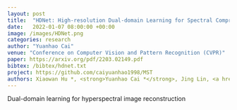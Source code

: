 ```yaml
---
layout: post
title:  "HDNet: High-resolution Dual-domain Learning for Spectral Compressive Imaging"
date:   2022-01-07 08:00:00 +00:00
image: /images/HDNet.png
categories: research
author: "Yuanhao Cai"
venue: "Conference on Computer Vision and Pattern Recognition (CVPR)"
paper: https://arxiv.org/pdf/2203.02149.pdf
bibtex: /bibtex/hdnet.txt
project: https://github.com/caiyuanhao1998/MST
authors: Xiaowan Hu *, <strong>Yuanhao Cai *</strong>, Jing Lin, <a href="https://www.sigs.tsinghua.edu.cn/whq/">Haoqian Wang</a>, <a href="https://www.bell-labs.com/about/researcher-profiles/xyuan/">Xin Yuan</a>, <a href="https://yulunzhang.com/">Yulun Zhang</a>, <a href="http://people.ee.ethz.ch/~timofter/">Radu Timofte</a>, <a href="https://ee.ethz.ch/the-department/faculty/professors/person-detail.OTAyMzM=.TGlzdC80MTEsMTA1ODA0MjU5.html">Luc Van Gool</a>
---
```

Dual-domain learning for hyperspectral image reconstruction
